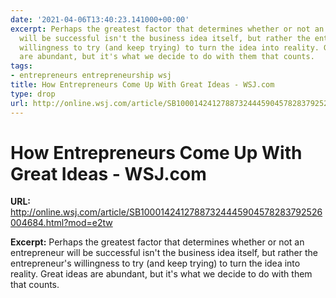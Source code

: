 ```yaml
---
date: '2021-04-06T13:40:23.141000+00:00'
excerpt: Perhaps the greatest factor that determines whether or not an entrepreneur
  will be successful isn't the business idea itself, but rather the entrepreneur's
  willingness to try (and keep trying) to turn the idea into reality. Great ideas
  are abundant, but it's what we decide to do with them that counts.
tags:
- entrepreneurs entrepreneurship wsj
title: How Entrepreneurs Come Up With Great Ideas - WSJ.com
type: drop
url: http://online.wsj.com/article/SB10001424127887324445904578283792526004684.html?mod=e2tw
---
```


# How Entrepreneurs Come Up With Great Ideas - WSJ.com

**URL:** http://online.wsj.com/article/SB10001424127887324445904578283792526004684.html?mod=e2tw

**Excerpt:** Perhaps the greatest factor that determines whether or not an entrepreneur will be successful isn't the business idea itself, but rather the entrepreneur's willingness to try (and keep trying) to turn the idea into reality. Great ideas are abundant, but it's what we decide to do with them that counts.
